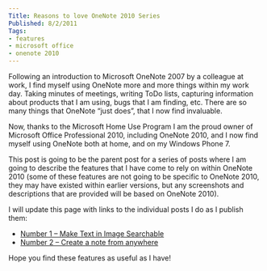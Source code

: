 ```yaml
---
Title: Reasons to love OneNote 2010 Series
Published: 8/2/2011
Tags:
- features
- microsoft office
- onenote 2010
---
```


Following an introduction to Microsoft OneNote 2007 by a colleague at work, I find myself using OneNote more and more things within my work day. Taking minutes of meetings, writing ToDo lists, capturing information about products that I am using, bugs that I am finding, etc. There are so many things that OneNote “just does”, that I now find invaluable.

Now, thanks to the Microsoft Home Use Program I am the proud owner of Microsoft Office Professional 2010, including OneNote 2010, and I now find myself using OneNote both at home, and on my Windows Phone 7.

This post is going to be the parent post for a series of posts where I am going to describe the features that I have come to rely on within OneNote 2010 (some of these features are not going to be specific to OneNote 2010, they may have existed within earlier versions, but any screenshots and descriptions that are provided will be based on OneNote 2010).

I will update this page with links to the individual posts I do as I publish them:

- [Number 1 – Make Text in Image Searchable](http://www.gep13.co.uk/blog/onenote-2010-make-text-in-image-searchable)
- [Number 2 – Create a note from anywhere](http://www.gep13.co.uk/blog/onenote-2010-create-a-note-from-anywhere)

Hope you find these features as useful as I have!
